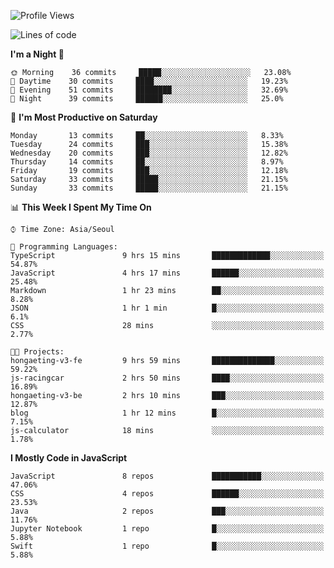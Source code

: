 <!--START_SECTION:waka-->
![Profile Views](http://img.shields.io/badge/Profile%20Views-5-blue)

![Lines of code](https://img.shields.io/badge/From%20Hello%20World%20I%27ve%20Written-92410%20lines%20of%20code-blue)

**I'm a Night 🦉** 

```text
🌞 Morning    36 commits     █████░░░░░░░░░░░░░░░░░░░░   23.08% 
🌆 Daytime    30 commits     ████░░░░░░░░░░░░░░░░░░░░░   19.23% 
🌃 Evening    51 commits     ████████░░░░░░░░░░░░░░░░░   32.69% 
🌙 Night      39 commits     ██████░░░░░░░░░░░░░░░░░░░   25.0%

```
📅 **I'm Most Productive on Saturday** 

```text
Monday       13 commits     ██░░░░░░░░░░░░░░░░░░░░░░░   8.33% 
Tuesday      24 commits     ███░░░░░░░░░░░░░░░░░░░░░░   15.38% 
Wednesday    20 commits     ███░░░░░░░░░░░░░░░░░░░░░░   12.82% 
Thursday     14 commits     ██░░░░░░░░░░░░░░░░░░░░░░░   8.97% 
Friday       19 commits     ███░░░░░░░░░░░░░░░░░░░░░░   12.18% 
Saturday     33 commits     █████░░░░░░░░░░░░░░░░░░░░   21.15% 
Sunday       33 commits     █████░░░░░░░░░░░░░░░░░░░░   21.15%

```


📊 **This Week I Spent My Time On** 

```text
⌚︎ Time Zone: Asia/Seoul

💬 Programming Languages: 
TypeScript               9 hrs 15 mins       █████████████░░░░░░░░░░░░   54.87% 
JavaScript               4 hrs 17 mins       ██████░░░░░░░░░░░░░░░░░░░   25.48% 
Markdown                 1 hr 23 mins        ██░░░░░░░░░░░░░░░░░░░░░░░   8.28% 
JSON                     1 hr 1 min          █░░░░░░░░░░░░░░░░░░░░░░░░   6.1% 
CSS                      28 mins             ░░░░░░░░░░░░░░░░░░░░░░░░░   2.77%

🐱‍💻 Projects: 
hongaeting-v3-fe         9 hrs 59 mins       ██████████████░░░░░░░░░░░   59.22% 
js-racingcar             2 hrs 50 mins       ████░░░░░░░░░░░░░░░░░░░░░   16.89% 
hongaeting-v3-be         2 hrs 10 mins       ███░░░░░░░░░░░░░░░░░░░░░░   12.87% 
blog                     1 hr 12 mins        █░░░░░░░░░░░░░░░░░░░░░░░░   7.15% 
js-calculator            18 mins             ░░░░░░░░░░░░░░░░░░░░░░░░░   1.78%

```

**I Mostly Code in JavaScript** 

```text
JavaScript               8 repos             ███████████░░░░░░░░░░░░░░   47.06% 
CSS                      4 repos             ██████░░░░░░░░░░░░░░░░░░░   23.53% 
Java                     2 repos             ███░░░░░░░░░░░░░░░░░░░░░░   11.76% 
Jupyter Notebook         1 repo              █░░░░░░░░░░░░░░░░░░░░░░░░   5.88% 
Swift                    1 repo              █░░░░░░░░░░░░░░░░░░░░░░░░   5.88%

```



<!--END_SECTION:waka-->
